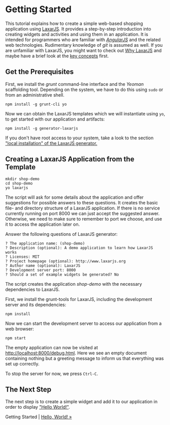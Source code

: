 # Getting Started

This tutorial explains how to create a simple web-based shopping application using [LaxarJS](http://laxarjs.org).
It provides a step-by-step introduction into creating widgets and activities and using them in an application.
It is intended for programmers who are familiar with [*AngularJS*](https://angularjs.org/) and the related web technologies.
Rudimentary knowledge of *git* is assumed as well.
If you are unfamiliar with LaxarJS, you might want to check out [Why LaxarJS](https://github.com/LaxarJS/laxar/blob/master/docs/why_laxar.md) and maybe have a brief look at the [key concepts](https://github.com/LaxarJS/laxar/blob/master/docs/concepts.md) first.


## Get the Prerequisites

First, we install the *grunt* command-line interface and the *Yeoman* scaffolding tool.
Depending on the system, we have to do this using `sudo` or from an administrative shell.

```shell
npm install -g grunt-cli yo
```

Now we can obtain the LaxarJS templates which we will instantiate using `yo`, to get started with our application and artifacts:

```shell
npm install -g generator-laxarjs
```

If you don't have root access to your system, take a look to the section ["local installation" of the LaxarJS generator.](https://github.com/LaxarJS/generator-laxarjs#local-installation)


## Creating a LaxarJS Application from the Template

```shell
mkdir shop-demo
cd shop-demo
yo laxarjs
```

The script will ask for some details about the application and offer suggestions for possible answers to these questions.
It creates the basic file- and directory structure of a LaxarJS application.
If there is no service currently running on port 8000 we can just accept the suggested answer.
Otherwise, we need to make sure to remember to port we choose, and use it to access the application later on.

Answer the following questions of LaxarJS generator:
```
? The application name: (shop-demo)
? Description (optional): A demo application to learn how LaxarJS works
? Licenses: MIT
? Project homepage (optional): http://www.laxarjs.org
? Author name (optional): LaxarJS
? Development server port: 8000
? Should a set of example widgets be generated? No
```

The script creates the application _shop-demo_ with the necessary dependencies to LaxarJS.

First, we install the grunt-tools for LaxarJS, including the development server and its dependencies:
```shell
npm install
```

Now we can start the development server to access our application from a web browser:
```shell
npm start
```

The empty application can now be visited at [http://localhost:8000/debug.html](http://localhost:8000/debug.html).
Here we see an empty document containing nothing but a greeting message to inform us that everything was set up correctly.

To stop the server for now, we press `Ctrl-C`.


## The Next Step

The next step is to create a simple widget and add it to our application in order to display ["Hello World!"](02_hello_world.md).

Getting Started | [Hello, World! »](02_hello_world.md)
